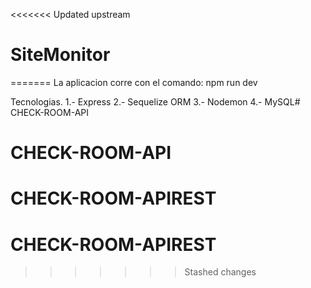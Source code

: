 <<<<<<< Updated upstream
# SiteMonitor
=======
La aplicacion corre con el comando: npm run dev

Tecnologias.
    1.- Express 
    2.- Sequelize ORM
    3.- Nodemon
    4.- MySQL# CHECK-ROOM-API
# CHECK-ROOM-API
# CHECK-ROOM-APIREST
# CHECK-ROOM-APIREST
>>>>>>> Stashed changes
